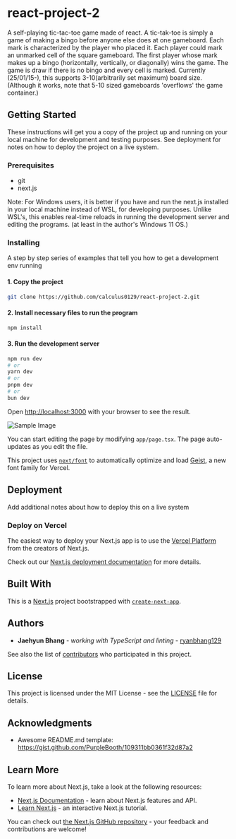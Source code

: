 # react-project-2

A self-playing tic-tac-toe game made of react. A tic-tak-toe is simply a game of making a bingo before anyone else does at one gameboard. Each mark is characterized by the player who placed it. Each player could mark an unmarked cell of the square gameboard. The first player whose mark makes up a bingo (horizontally, vertically, or diagonally) wins the game. The game is draw if there is no bingo and every cell is marked. Currently (25/01/15-), this supports 3-10(arbitrarily set maximum) board size. (Although it works, note that 5-10 sized gameboards 'overflows' the game container.)

## Getting Started

These instructions will get you a copy of the project up and running on your local machine for development and testing purposes. See deployment for notes on how to deploy the project on a live system.

### Prerequisites

<!-- What things you need to install the software and how to install them -->

- git
- next.js

Note: For Windows users, it is better if you have and run the next.js installed in your local machine instead of WSL, for developing purposes. Unlike WSL's, this enables real-time reloads in running the development server and editing the programs. (at least in the author's Windows 11 OS.)

<!-- ```
Give examples
``` -->

### Installing

A step by step series of examples that tell you how to get a development env running

#### 1. Copy the project

```bash
git clone https://github.com/calculus0129/react-project-2.git
```

#### 2. Install necessary files to run the program

```bash
npm install
```

#### 3. Run the development server

```bash
npm run dev
# or
yarn dev
# or
pnpm dev
# or
bun dev
```

Open [http://localhost:3000](http://localhost:3000) with your browser to see the result.

![Sample Image](document/image/sampleFig0.png)

You can start editing the page by modifying `app/page.tsx`. The page auto-updates as you edit the file.

This project uses [`next/font`](https://nextjs.org/docs/app/building-your-application/optimizing/fonts) to automatically optimize and load [Geist](https://vercel.com/font), a new font family for Vercel.

<!-- Say what the step will be

```
Give the example
```

And repeat

```
until finished
```

End with an example of getting some data out of the system or using it for a little demo -->

<!-- ## Running the tests

Explain how to run the automated tests for this system

### Break down into end to end tests

Explain what these tests test and why

```
Give an example
```

### And coding style tests

Explain what these tests test and why

```
Give an example
``` -->

## Deployment

Add additional notes about how to deploy this on a live system

### Deploy on Vercel

The easiest way to deploy your Next.js app is to use the [Vercel Platform](https://vercel.com/new?utm_medium=default-template&filter=next.js&utm_source=create-next-app&utm_campaign=create-next-app-readme) from the creators of Next.js.

Check out our [Next.js deployment documentation](https://nextjs.org/docs/app/building-your-application/deploying) for more details.

## Built With

<!-- - [Dropwizard](http://www.dropwizard.io/1.0.2/docs/) - The web framework used
- [Maven](https://maven.apache.org/) - Dependency Management
- [ROME](https://rometools.github.io/rome/) - Used to generate RSS Feeds -->

This is a [Next.js](https://nextjs.org) project bootstrapped with [`create-next-app`](https://nextjs.org/docs/app/api-reference/cli/create-next-app).

<!-- ## Contributing

Please read [CONTRIBUTING.md](https://gist.github.com/PurpleBooth/b24679402957c63ec426) for details on our code of conduct, and the process for submitting pull requests to us. -->

<!-- ## Versioning

We use [SemVer](http://semver.org/) for versioning. For the versions available, see the [tags on this repository](https://github.com/your/project/tags). -->

## Authors

- **Jaehyun Bhang** - _working with TypeScript and linting_ - [ryanbhang129](https://github.com/calculus0129)

See also the list of [contributors](https://github.com/calculus0129/react-project-2/contributors) who participated in this project.

## License

This project is licensed under the MIT License - see the [LICENSE](LICENSE) file for details.

## Acknowledgments

- Awesome README.md template: https://gist.github.com/PurpleBooth/109311bb0361f32d87a2

<!-- * Hat tip to anyone whose code was used
- Inspiration
- etc -->

## Learn More

To learn more about Next.js, take a look at the following resources:

- [Next.js Documentation](https://nextjs.org/docs) - learn about Next.js features and API.
- [Learn Next.js](https://nextjs.org/learn) - an interactive Next.js tutorial.

You can check out [the Next.js GitHub repository](https://github.com/vercel/next.js) - your feedback and contributions are welcome!
